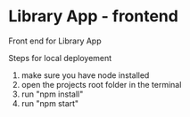 # Library App - frontend
Front end for Library App

Steps for local deployement

1. make sure you have node installed
2. open the projects root folder in the terminal
3. run "npm install"
4. run "npm start"
